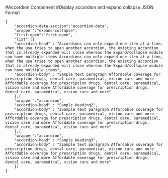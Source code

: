 #Accordion Component
#Display accordion and expand collapse
JSON Format
```
{
    "accordion-data-section":"accordion-data",
    "wrapper":"expand-collapse",
    "first-open":"first-open",
    "list":[{   
    "accordion-head" : "Accordions can only expand one item at a time, when the use tries to open another accordion, the existing accordion that is already expanded will close whereas the Expand/collapse module can have multiple items Accordions can only expand one item at a time, when the use tries to open another accordion, the existing accordion that is already expanded will close whereas the Expand/collapse module can have multiple items",
    "accordion-body" : "Sample text paragraph Affordable coverage for prescription drugs, dental care, paramedical, vision care and more Affordable coverage for prescription drugs, dental care, paramedical, vision care and more Affordable coverage for prescription drugs, dental care, paramedical, vision care and more"
    },{
    "wrapper":"accordion",
    "accordion-head" : "Sample Heading2",
    "accordion-body" : "2Sample text paragraph Affordable coverage for prescription drugs, dental care, paramedical, vision care and more Affordable coverage for prescription drugs, dental care, paramedical, vision care and more Affordable coverage for prescription drugs, dental care, paramedical, vision care and more" 
    },{
    "wrapper":"accordion",
    "accordion-head" : "Sample Heading3",
    "accordion-body" : "3Sample text paragraph Affordable coverage for prescription drugs, dental care, paramedical, vision care and more Affordable coverage for prescription drugs, dental care, paramedical, vision care and more Affordable coverage for prescription drugs, dental care, paramedical, vision care and more"  
    }]
}
```
<!-- For accordion pass the class "accordion-container" in the "wrapper" tag and for first accordion to be open pass "first-open" in the "first-open" tag -->

<!-- For expand collapse pass the class "expand-collapse" in the "wrapper" tag -->